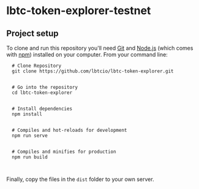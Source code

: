 # lbtc-token-explorer-testnet

##   Project setup

To clone and run this repository you'll need [Git](https://git-scm.com) and [Node.js](https://nodejs.org/en/download/) (which comes with [npm](http://npmjs.com)) installed on your computer. From your command line:




```
  # Clone Repository
  git clone https://github.com/lbtcio/lbtc-token-explorer.git


  # Go into the repository
  cd lbtc-token-explorer


  # Install dependencies
  npm install


  # Compiles and hot-reloads for development
  npm run serve


  # Compiles and minifies for production
  npm run build
  
  
```
Finally, copy the files in the `dist` folder to your own server.
